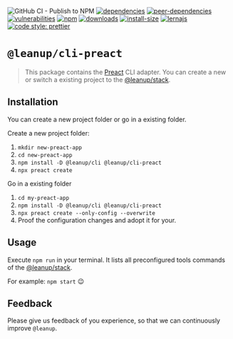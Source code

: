 ![GitHub CI - Publish to NPM](https://github.com/leanupjs/leanup/workflows/GitHub%20CI%20-%20Publish%20to%20NPM/badge.svg)
[![dependencies][dependencies]][dependencies-url]
[![peer-dependencies][peer-dependencies]][peer-dependencies-url]
[![vulnerabilities][vulnerabilities]][vulnerabilities-url]
[![npm][npm]][npm-url]
[![downloads][downloads]][downloads-url]
[![install-size][install-size]][install-size-url]
[![lernajs][lernajs]][lernajs-url]
[![code style: prettier](https://img.shields.io/badge/code_style-prettier-ff69b4.svg)](https://github.com/prettier/prettier)

[npm]: https://img.shields.io/npm/v/@leanup/cli-preact
[npm-url]: https://www.npmjs.com/package/@leanup/cli-preact
[dependencies]: https://status.david-dm.org/gh/leanupjs/leanup.svg?path=packages/cli/frameworks/preact&ref=release/1.1
[dependencies-url]: https://david-dm.org/leanupjs/leanup?path=packages/cli/frameworks/preact&ref=release/1.1
[peer-dependencies]: https://status.david-dm.org/gh/leanupjs/leanup.svg?path=packages/cli/frameworks/preact&ref=release/1.1&type=peer
[peer-dependencies-url]: https://david-dm.org/leanupjs/leanup?path=packages/cli/frameworks/preact&ref=release/1.1&type=peer
[vulnerabilities]: https://img.shields.io/snyk/vulnerabilities/npm/@leanup/cli-preact
[vulnerabilities-url]: https://snyk.io/test/npm/@leanup/cli-preact
[downloads]: https://img.shields.io/npm/dt/@leanup/cli-preact
[downloads-url]: https://npmcharts.com/compare/@leanup/cli-preact?minimal=true
[install-size]: https://packagephobia.now.sh/badge?p=@leanup/cli-preact@next
[install-size-url]: https://packagephobia.now.sh/result?p=@leanup/cli-preact@next
[lernajs]: https://img.shields.io/badge/managed%20with-lerna-blueviolet
[lernajs-url]: https://lerna.js.org

# `@leanup/cli-preact`

> This package contains the [Preact](https://preactjs.com) CLI adapter. You can create a new or switch a existing project to the [@leanup/stack](https://www.npmjs.com/package/@leanup/stack).

## Installation

You can create a new project folder or go in a existing folder.

Create a new project folder:

1. `mkdir new-preact-app`
2. `cd new-preact-app`
3. `npm install -D @leanup/cli @leanup/cli-preact`
4. `npx preact create`

Go in a existing folder

1. `cd my-preact-app`
2. `npm install -D @leanup/cli @leanup/cli-preact`
3. `npx preact create --only-config --overwrite`
4. Proof the configuration changes and adopt it for your.

## Usage

Execute `npm run` in your terminal. It lists all preconfigured tools commands of the [@leanup/stack](https://www.npmjs.com/package/@leanup/stack).

For example: `npm start` 😉

## Feedback

Please give us feedback of you experience, so that we can continuously improve `@leanup`.
